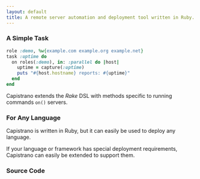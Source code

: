 ```yaml
---
layout: default
title: A remote server automation and deployment tool written in Ruby.
---
```


### A Simple Task

```ruby
role :demo, %w{example.com example.org example.net}
task :uptime do
  on roles(:demo), in: :parallel do |host|
    uptime = capture(:uptime)
    puts "#{host.hostname} reports: #{uptime}"
  end
end
```

Capistrano extends the *Rake* DSL with methods specific to running commands
`on()` servers.

### For Any Language

Capistrano is written in Ruby, but it can easily be used to deploy any
language.

If your language or framework has special deployment requirements, Capistrano can easily be
extended to support them.

### Source Code

<div class="github-widget" data-repo="capistrano/capistrano"></div>
<div class="github-widget" data-repo="capistrano/capistrano.github.io"></div>

<div class="github-widget" data-repo="capistrano/documentation"></div>
<div class="github-widget" data-repo="capistrano/documentation.github.io"></div>
